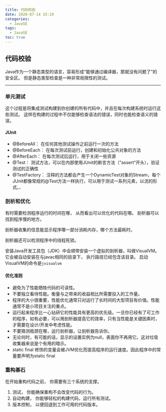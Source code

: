 ```yaml
---
title: 代码校验
date: 2020-07-14 15:19
categories:
  - JavaSE
tags:
  - JavaSE
toc: true
---
```

## 代码校验

Java作为一个静态类型的语言，容易形成“能够通过编译器，那就没有问题了”的安全区。
但是静态类型检查是一种非常局限性的测试。

-----------

### 单元测试

这个过程是将集成测试构建到你创建的所有代码中，并且在每次构建系统时运行这些测试。
这样在构建的过程中不仅能够检查语法的错误，同时也能检查语义的错误。

#### JUnit

- @BeforeAll： 在任何其他测试操作之前运行一次的方法
- @BeforeEach： 在每次测试前运行，创建和初始化公共对象的方法
- @AfterEach： 在每次测试后运行，用于关闭一些资源
- @Test： 测试方法，可以在内部使用JUnit的断言方法（”assert“开头），验证测试的正确性
- @TestFactory： 注释的方法都会产生一个DynamicTest对象的Stream，每个JUnit都像常规的@Test方法一样执行，可以用于测试一系列元素，以流的形式。、
  
### 剖析和优化

有时需要检测程序运行的时间在哪， 从而看出可以优化的代码在哪。
剖析器可以找到程序慢的地方。

剖析器收集的信息能显示程序哪一部分消耗内存，哪个方法最耗时。

剖析器还可以检测程序中的线程死锁。

安装Java开发工具包（JDK）中会顺带安装一个虚拟的剖析器，叫做VisualVM。它会被自动安装在与javac相同的目录下， 执行路径已经包含该目录。 启动VisualVM的命令是`jvisualvm`

#### 优化准则

- 避免为了性能牺牲代码的可读性。
- 不要独立看待性能。衡量与之带来的收益相比所需要投入的工作量。
- 程序的大小很重要，性能优化通常只对运行了长时间的大型项目有价值。性能通常不是小项目关注的重点。
- 运行起来程序比一心钻研它的性能具有更高的优先级。一旦你已经有了可工作的程序，如有必要，可以用剖析器提高它的效率，只有当性能是关键因素时，才需要在设计/开发中考虑性能。
- 不要猜测瓶颈在哪，运行剖析器，让剖析器告诉你。
- 无论何时，有可能的话，显示的设置实例为null，表面你不再用它。这对垃圾收集器来说是个有用的暗示。
- static final 修饰的变量会被JVM优化而提高程序的运行速度。因此程序中的常量要声明为static final

### 重构基石

在开始重构代码之前， 你需要有三个系统的支撑。

1. 测试， 你能确保重构不会改变代码的行为。
2. 自动构建， 你能够轻松的构建代码，运行所有测试。
3. 版本控制， 以便回退到工作可用的代码版本。